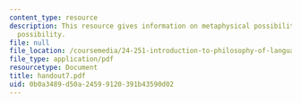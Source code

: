 ```yaml
---
content_type: resource
description: This resource gives information on metaphysical possibility and epistemic
  possibility.
file: null
file_location: /coursemedia/24-251-introduction-to-philosophy-of-language-spring-2005/0b0a3489d50a24599120391b43590d02_handout7.pdf
file_type: application/pdf
resourcetype: Document
title: handout7.pdf
uid: 0b0a3489-d50a-2459-9120-391b43590d02
---
```

